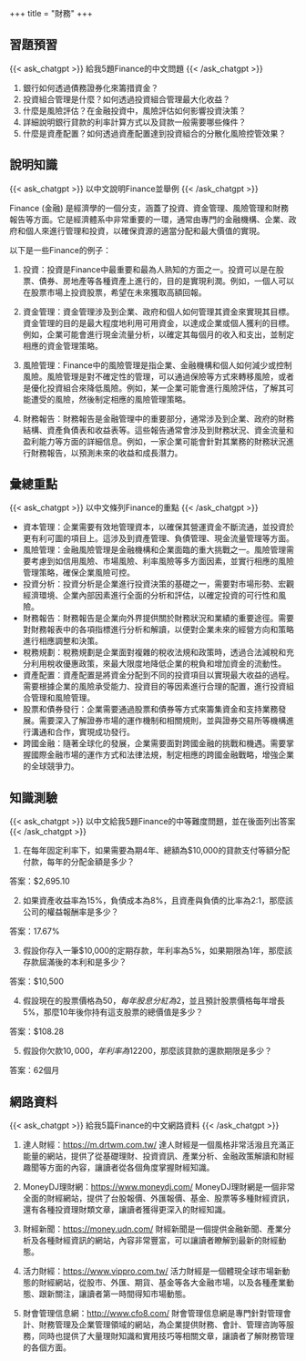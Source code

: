 +++
title = "財務"
+++
## 習題預習
{{< ask_chatgpt >}}
給我5題Finance的中文問題
{{< /ask_chatgpt >}}



1. 銀行如何透過債務證券化來籌措資金？
2. 投資組合管理是什麼？如何透過投資組合管理最大化收益？
3. 什麼是風險評估？在金融投資中，風險評估如何影響投資決策？
4. 詳細說明銀行貸款的利率計算方式以及貸款一般需要哪些條件？
5. 什麼是資產配置？如何透過資產配置達到投資組合的分散化風險控管效果？   

## 說明知識
{{< ask_chatgpt >}}
以中文說明Finance並舉例
{{< /ask_chatgpt >}}



Finance (金融) 是經濟學的一個分支，涵蓋了投資、資金管理、風險管理和財務報告等方面。它是經濟體系中非常重要的一環，通常由專門的金融機構、企業、政府和個人來進行管理和投資，以確保資源的適當分配和最大價值的實現。

以下是一些Finance的例子：

1. 投資：投資是Finance中最重要和最為人熟知的方面之一。投資可以是在股票、債券、房地產等各種資產上進行的，目的是實現利潤。例如，一個人可以在股票市場上投資股票，希望在未來獲取高額回報。

2. 資金管理：資金管理涉及到企業、政府和個人如何管理其資金來實現其目標。資金管理的目的是最大程度地利用可用資金，以達成企業或個人獲利的目標。例如，企業可能會進行現金流量分析，以確定其每個月的收入和支出，並制定相應的資金管理策略。

3. 風險管理：Finance中的風險管理是指企業、金融機構和個人如何減少或控制風險。風險管理是對不確定性的管理，可以通過保險等方式來轉移風險，或者是優化投資組合來降低風險。例如，某一企業可能會進行風險評估，了解其可能遭受的風險，然後制定相應的風險管理策略。

4. 財務報告：財務報告是金融管理中的重要部分，通常涉及到企業、政府的財務結構、資產負債表和收益表等。這些報告通常會涉及到財務狀況、資金流量和盈利能力等方面的詳細信息。例如，一家企業可能會針對其業務的財務狀況進行財務報告，以預測未來的收益和成長潛力。   

## 彙總重點
{{< ask_chatgpt >}}
以中文條列Finance的重點
{{< /ask_chatgpt >}}



- 資本管理：企業需要有效地管理資本，以確保其營運資金不斷流通，並投資於更有利可圖的項目上。這涉及到資產管理、負債管理、現金流量管理等方面。
- 風險管理：金融風險管理是金融機構和企業面臨的重大挑戰之一。風險管理需要考慮到如信用風險、市場風險、利率風險等多方面因素，並實行相應的風險管理策略，確保企業風險可控。
- 投資分析：投資分析是企業進行投資決策的基礎之一，需要對市場形勢、宏觀經濟環境、企業內部因素進行全面的分析和評估，以確定投資的可行性和風險。
- 財務報告：財務報告是企業向外界提供關於財務狀況和業績的重要途徑。需要對財務報表中的各項指標進行分析和解讀，以便對企業未來的經營方向和策略進行相應調整和決策。
- 稅務規劃：稅務規劃是企業面對複雜的稅收法規和政策時，透過合法減稅和充分利用稅收優惠政策，來最大限度地降低企業的稅負和增加資金的流動性。
- 資產配置：資產配置是將資金分配到不同的投資項目以實現最大收益的過程。需要根據企業的風險承受能力、投資目的等因素進行合理的配置，進行投資組合管理和風險管理。
- 股票和債券發行：企業需要通過股票和債券等方式來籌集資金和支持業務發展。需要深入了解證券市場的運作機制和相關規則，並與證券交易所等機構進行溝通和合作，實現成功發行。
- 跨國金融：隨著全球化的發展，企業需要面對跨國金融的挑戰和機遇。需要掌握國際金融市場的運作方式和法律法規，制定相應的跨國金融戰略，增強企業的全球競爭力。   

## 知識測驗
{{< ask_chatgpt >}}
以中文給我5題Finance的中等難度問題，並在後面列出答案
{{< /ask_chatgpt >}}



1. 在每年固定利率下，如果需要為期4年、總額為$10,000的貸款支付等額分配付款，每年的分配金額是多少？

答案：$2,695.10

2. 如果資產收益率為15%，負債成本為8%，且資產與負債的比率為2:1，那麼該公司的權益報酬率是多少？

答案：17.67%

3. 假設你存入一筆$10,000的定期存款，年利率為5%，如果期限為1年，那麼該存款屆滿後的本利和是多少？

答案：$10,500

4. 假設現在的股票價格為$50，每年股息分紅為$2，並且預計股票價格每年增長5%，那麼10年後你持有這支股票的總價值是多少？

答案：$108.28

5. 假設你欠款$10,000，年利率為12%，計息方式為每月計息，每月還款額為$200，那麼該貸款的還款期限是多少？

答案：62個月   

## 網路資料
{{< ask_chatgpt >}}
給我5篇Finance的中文網路資料
{{< /ask_chatgpt >}}



1. 達人財經：https://m.drtwm.com.tw/
達人財經是一個風格非常活潑且充滿正能量的網站，提供了從基礎理財、投資資訊、產業分析、金融政策解讀和財經趣聞等方面的內容，讓讀者從各個角度掌握財經知識。

2. MoneyDJ理財網：https://www.moneydj.com/
MoneyDJ理財網是一個非常全面的財經網站，提供了台股報價、外匯報價、基金、股票等多種財經資訊，還有各種投資理財類文章，讓讀者獲得更深入的財經知識。

3. 財經新聞：https://money.udn.com/
財經新聞是一個提供金融新聞、產業分析及各種財經資訊的網站，內容非常豐富，可以讓讀者瞭解到最新的財經動態。

4. 活力財經：https://www.vippro.com.tw/
活力財經是一個體現全球市場新動態的財經網站，從股市、外匯、期貨、基金等各大金融市場，以及各種產業動態、跟新關注，讓讀者第一時間得知市場動態。

5. 財會管理信息網：http://www.cfo8.com/
財會管理信息網是專門針對管理會計、財務管理及企業管理領域的網站，為企業提供財務、會計、管理咨詢等服務，同時也提供了大量理財知識和實用技巧等相關文章，讓讀者了解財務管理的各個方面。   

